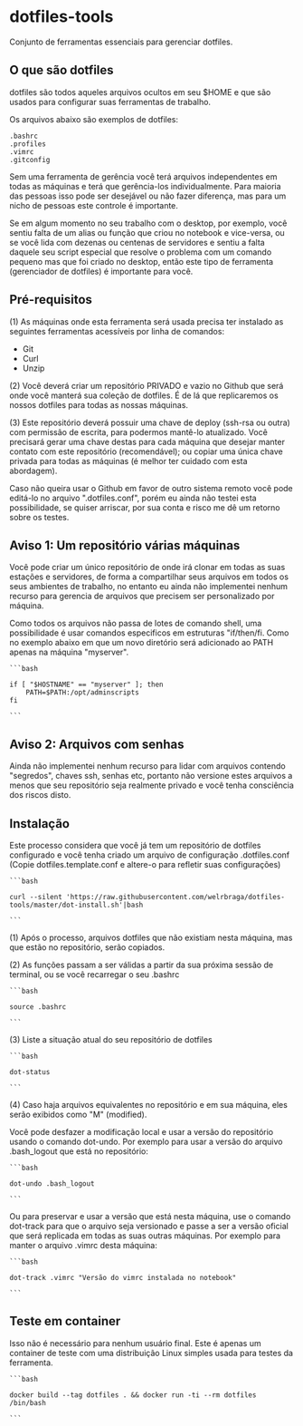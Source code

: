 # dotfiles-tools

Conjunto de ferramentas essenciais para gerenciar dotfiles.

## O que são dotfiles

dotfiles são todos aqueles arquivos ocultos em seu $HOME e que são usados
para configurar suas ferramentas de trabalho.

Os arquivos abaixo são exemplos de dotfiles:

    .bashrc
    .profiles
    .vimrc
    .gitconfig

Sem uma ferramenta de gerência você terá arquivos independentes em todas as
máquinas e terá que gerência-los individualmente. Para maioria das pessoas isso
pode ser desejável ou não fazer diferença, mas para um nicho de pessoas este
controle é importante.

Se em algum momento no seu trabalho com o desktop, por exemplo, você sentiu falta
de um alias ou função que criou no notebook e vice-versa, ou se você  lida com
dezenas ou centenas de servidores e sentiu a falta daquele seu script especial que
resolve o problema com um comando pequeno mas que foi criado no desktop, então
este tipo de ferramenta (gerenciador de dotfiles) é importante para você.

## Pré-requisitos

(1) As máquinas onde esta ferramenta será usada precisa ter instalado as seguintes ferramentas acessíveis por linha de comandos:

* Git
* Curl
* Unzip

(2) Você deverá criar um repositório PRIVADO e vazio no Github que será onde você manterá sua coleção de dotfiles. É de lá que replicaremos os nossos dotfiles para todas as nossas máquinas.

(3) Este repositório deverá possuir uma chave de deploy (ssh-rsa ou outra) com permissão de escrita, para podermos mantê-lo atualizado. Você precisará gerar uma chave destas para cada máquina que desejar manter contato com este repositório (recomendável); ou copiar uma única chave privada para todas as máquinas (é melhor ter cuidado com esta abordagem).

Caso não queira usar o Github em favor de outro sistema remoto você pode editá-lo no arquivo ".dotfiles.conf", porém eu ainda não testei esta possibilidade, se quiser arriscar, por sua conta e risco me dê um retorno sobre os testes.

## Aviso 1: Um repositório várias máquinas

Você pode criar um único repositório de onde irá clonar em todas as suas estações
e servidores, de forma a compartilhar seus arquivos em todos os seus ambientes
de trabalho, no entanto eu ainda não implementei nenhum recurso para gerencia de
arquivos que precisem ser personalizado por máquina.

Como todos os arquivos não passa de lotes de comando shell, uma possibilidade é usar
comandos especificos em estruturas "if/then/fi. Como no exemplo abaixo em que um novo
diretório será adicionado ao PATH apenas na máquina "myserver".

    ```bash

    if [ "$HOSTNAME" == "myserver" ]; then
        PATH=$PATH:/opt/adminscripts
    fi

    ```

## Aviso 2: Arquivos com senhas

Ainda não implementei nenhum recurso para lidar com arquivos contendo "segredos",
chaves ssh, senhas etc, portanto não versione estes arquivos a menos que seu
repositório seja realmente privado e você tenha consciência dos riscos disto.

## Instalação

Este processo considera que você já tem um repositório de dotfiles configurado
e você tenha criado um arquivo de configuração .dotfiles.conf (Copie dotfiles.template.conf e altere-o para refletir suas configurações)

    ```bash

    curl --silent 'https://raw.githubusercontent.com/welrbraga/dotfiles-tools/master/dot-install.sh'|bash

    ```

(1) Após o processo, arquivos dotfiles que não existiam nesta máquina, mas que estão no repositório, serão copiados.

(2) As funções passam a ser válidas a partir da sua próxima sessão de terminal, ou se você recarregar o seu .bashrc

    ```bash

    source .bashrc

    ```

(3) Liste a situação atual do seu repositório de dotfiles

    ```bash

    dot-status

    ```

(4) Caso haja arquivos equivalentes no repositório e em sua máquina, eles serão exibidos como "M" (modified).

Você pode desfazer a modificação local e usar a versão do repositório usando o comando dot-undo. Por exemplo para usar a versão do arquivo .bash_logout que está no repositório:

    ```bash

    dot-undo .bash_logout

    ```

Ou para preservar e usar a versão que está nesta máquina, use o comando dot-track para que o arquivo seja versionado e passe a ser a versão oficial que será replicada em todas as suas outras máquinas. Por exemplo para manter o arquivo .vimrc desta máquina:

    ```bash

    dot-track .vimrc "Versão do vimrc instalada no notebook"

    ```

## Teste em container

Isso não é necessário para nenhum usuário final. Este é apenas um container de teste com uma distribuição Linux simples usada para testes da ferramenta.

    ```bash

    docker build --tag dotfiles . && docker run -ti --rm dotfiles /bin/bash
    
    ```
